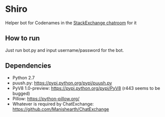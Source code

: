 # Shiro
Helper bot for Codenames in the [StackExchange chatroom](https://chat.stackexchange.com/rooms/59120/codenames) for it

## How to run

Just run bot.py and input username/password for the bot.

## Dependencies

- Python 2.7
- puush.py: https://pypi.python.org/pypi/puush.py
- PyV8 1.0-preview: https://pypi.python.org/pypi/PyV8  (r443 seems to be bugged)
- Pillow: https://python-pillow.org/
- Whatever is required by ChatExchange: https://github.com/Manishearth/ChatExchange
